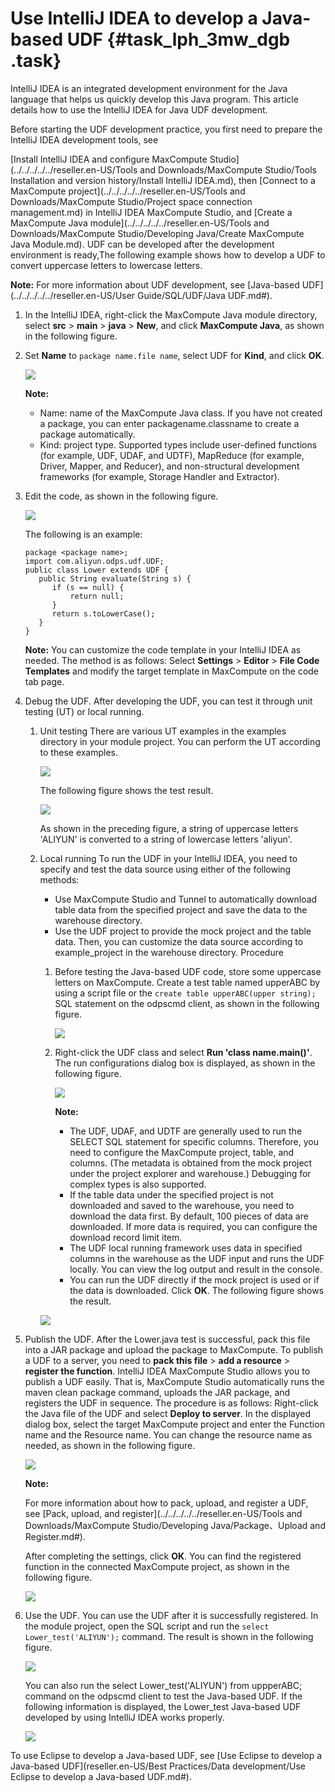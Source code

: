 # Use IntelliJ IDEA to develop a Java-based UDF {#task_lph_3mw_dgb .task}

IntelliJ IDEA is an integrated development environment for the Java language that helps us quickly develop this Java program. This article details how to use the IntelliJ IDEA for Java UDF development.

Before starting the UDF development practice, you first need to prepare the IntelliJ IDEA development tools, see

[Install IntelliJ IDEA and configure MaxCompute Studio](../../../../../reseller.en-US/Tools and Downloads/MaxCompute Studio/Tools Installation and version history/Install IntelliJ IDEA.md), then [Connect to a MaxCompute project](../../../../../reseller.en-US/Tools and Downloads/MaxCompute Studio/Project space connection management.md) in IntelliJ IDEA MaxCompute Studio, and [Create a MaxCompute Java module](../../../../../reseller.en-US/Tools and Downloads/MaxCompute Studio/Developing Java/Create MaxCompute Java Module.md). UDF can be developed after the development environment is ready,The following example shows how to develop a UDF to convert uppercase letters to lowercase letters.

**Note:** For more information about UDF development, see [Java-based UDF](../../../../../reseller.en-US/User Guide/SQL/UDF/Java UDF.md#).

1.  In the IntelliJ IDEA, right-click the MaxCompute Java module directory, select **src** \> **main** \> **java** \> **New**, and click **MaxCompute Java**, as shown in the following figure. 
2.  Set **Name** to `package name.file name`, select UDF for **Kind**, and click **OK**. 

    ![](http://static-aliyun-doc.oss-cn-hangzhou.aliyuncs.com/assets/img/80567/154822967734451_en-US.png)

    **Note:** 

    -   Name: name of the MaxCompute Java class. If you have not created a package, you can enter packagename.classname to create a package automatically.
    -   Kind: project type. Supported types include user-defined functions \(for example, UDF, UDAF, and UDTF\), MapReduce \(for example, Driver, Mapper, and Reducer\), and non-structural development frameworks \(for example, Storage Handler and Extractor\).
3.  Edit the code, as shown in the following figure. 

    ![](http://static-aliyun-doc.oss-cn-hangzhou.aliyuncs.com/assets/img/80567/154822967734458_en-US.png)

    The following is an example:

    ```
    package <package name>;
    import com.aliyun.odps.udf.UDF;
    public class Lower extends UDF {
       public String evaluate(String s) {
          if (s == null) { 
              return null; 
          }
          return s.toLowerCase();
       }
    }
    ```

    **Note:** You can customize the code template in your IntelliJ IDEA as needed. The method is as follows: Select **Settings** \> **Editor** \> **File Code Templates** and modify the target template in MaxCompute on the code tab page.

4.  Debug the UDF. After developing the UDF, you can test it through unit testing \(UT\) or local running.
    1.  Unit testing There are various UT examples in the examples directory in your module project. You can perform the UT according to these examples.

        ![](http://static-aliyun-doc.oss-cn-hangzhou.aliyuncs.com/assets/img/80567/154822967734470_en-US.png)

        The following figure shows the test result.

        ![](http://static-aliyun-doc.oss-cn-hangzhou.aliyuncs.com/assets/img/80567/154822967834473_en-US.png)

        As shown in the preceding figure, a string of uppercase letters 'ALIYUN' is converted to a string of lowercase letters 'aliyun'.

    2.  Local running To run the UDF in your IntelliJ IDEA, you need to specify and test the data source using either of the following methods:

        -   Use MaxCompute Studio and Tunnel to automatically download table data from the specified project and save the data to the warehouse directory.
        -   Use the UDF project to provide the mock project and the table data. Then, you can customize the data source according to example\_project in the warehouse directory.
        Procedure

        1.  Before testing the Java-based UDF code, store some uppercase letters on MaxCompute. Create a test table named upperABC by using a script file or the `create table upperABC(upper string);` SQL statement on the odpscmd client, as shown in the following figure.

            ![](http://static-aliyun-doc.oss-cn-hangzhou.aliyuncs.com/assets/img/80567/154822967834592_en-US.png)

        2.  Right-click the UDF class and select **Run 'class name.main\(\)'**. The run configurations dialog box is displayed, as shown in the following figure.

            ![](http://static-aliyun-doc.oss-cn-hangzhou.aliyuncs.com/assets/img/80567/154822967834483_en-US.png)

            **Note:** 

            -   The UDF, UDAF, and UDTF are generally used to run the SELECT SQL statement for specific columns. Therefore, you need to configure the MaxCompute project, table, and columns. \(The metadata is obtained from the mock project under the project explorer and warehouse.\) Debugging for complex types is also supported.
            -   If the table data under the specified project is not downloaded and saved to the warehouse, you need to download the data first. By default, 100 pieces of data are downloaded. If more data is required, you can configure the download record limit item.
            -   The UDF local running framework uses data in specified columns in the warehouse as the UDF input and runs the UDF locally. You can view the log output and result in the console.
            -   You can run the UDF directly if the mock project is used or if the data is downloaded.
        Click **OK**. The following figure shows the result.

        ![](http://static-aliyun-doc.oss-cn-hangzhou.aliyuncs.com/assets/img/80567/154822967834510_en-US.png)

5.  Publish the UDF. After the Lower.java test is successful, pack this file into a JAR package and upload the package to MaxCompute. To publish a UDF to a server, you need to **pack this file** \> **add a resource** \> **register the function**. IntelliJ IDEA MaxCompute Studio allows you to publish a UDF easily. That is, MaxCompute Studio automatically runs the maven clean package command, uploads the JAR package, and registers the UDF in sequence. The procedure is as follows: Right-click the Java file of the UDF and select **Deploy to server**. In the displayed dialog box, select the target MaxCompute project and enter the Function name and the Resource name. You can change the resource name as needed, as shown in the following figure.

    ![](http://static-aliyun-doc.oss-cn-hangzhou.aliyuncs.com/assets/img/80567/154822967834564_en-US.png)

    **Note:** 

    For more information about how to pack, upload, and register a UDF, see [Pack, upload, and register](../../../../../reseller.en-US/Tools and Downloads/MaxCompute Studio/Developing Java/Package、Upload and Register.md#).

    After completing the settings, click **OK**. You can find the registered function in the connected MaxCompute project, as shown in the following figure.

    ![](http://static-aliyun-doc.oss-cn-hangzhou.aliyuncs.com/assets/img/80567/154822967834572_en-US.png)

6.  Use the UDF. You can use the UDF after it is successfully registered. In the module project, open the SQL script and run the `select Lower_test('ALIYUN');` command. The result is shown in the following figure.

    ![](http://static-aliyun-doc.oss-cn-hangzhou.aliyuncs.com/assets/img/80567/154822967834603_en-US.png)

    You can also run the select Lower\_test\('ALIYUN'\) from uppperABC; command on the odpscmd client to test the Java-based UDF. If the following information is displayed, the Lower\_test Java-based UDF developed by using IntelliJ IDEA works properly.

    ![](http://static-aliyun-doc.oss-cn-hangzhou.aliyuncs.com/assets/img/80567/154822967834582_en-US.png)


To use Eclipse to develop a Java-based UDF, see [Use Eclipse to develop a Java-based UDF](reseller.en-US/Best Practices/Data development/Use Eclipse to develop a Java-based UDF.md#).

